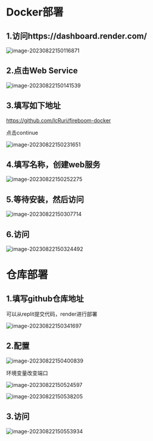 # Docker部署

## 1.访问https://dashboard.render.com/

![image-20230822150116871](./assets/image-20230822150116871.png)

## 2.点击Web Service

![image-20230822150141539](./assets/image-20230822150141539.png)

## 3.填写如下地址

https://github.com/lcRuri/fireboom-docker

点击continue

![image-20230822150231651](./assets/image-20230822150231651.png)

## 4.填写名称，创建web服务

![image-20230822150252275](./assets/image-20230822150252275.png)

## 5.等待安装，然后访问

![image-20230822150307714](./assets/image-20230822150307714.png)

## 6.访问

![image-20230822150324492](./assets/image-20230822150324492.png)

# 仓库部署

## 1.填写github仓库地址

可以从replit提交代码，render进行部署

![image-20230822150341697](./assets/image-20230822150341697.png)

## 2.配置

![image-20230822150400839](./assets/image-20230822150400839.png)

环境变量改变端口

![image-20230822150524597](./assets/image-20230822150524597.png)

![image-20230822150538205](./assets/image-20230822150538205.png)

## 3.访问

![image-20230822150553934](./assets/image-20230822150553934.png)